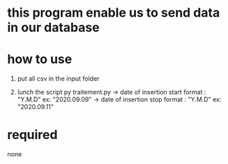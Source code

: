 # this program enable us to send data in our database


# how to use

1) put all csv in the input folder

2) lunch the script
	py traitement.py <arg1> <arg2>
	<arg1> -> date of insertion start	 format : "Y.M.D" ex: "2020.09.09"
	<arg2> -> date of insertion stop 	 format : "Y.M.D" ex: "2020.09.11"



# required 

none